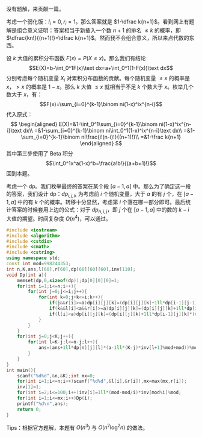 没有题解，来贡献一篇。

考虑一个弱化版：$l_i=0,r_i=1$。那么答案就是 $1-\dfrac k{n+1}$。看到网上有题解是组合意义证明：答案相当于新插入一个数 $n+1$ 的排名 $\le k$ 的概率，即 $\dfrac{kn!}{(n+1)!}=\dfrac k{n+1}$。然而我不会组合意义，所以来点代数的东西。

设 $k$ 大值的累积分布函数 $F(x)=P(X\le x)$。那么我们有结论
$$E(X)=b-\int_0^1F(x)\text dx=a+\int_0^1(1-F(x))\text dx$$
分别考虑每个随机变量 $X_i$ 对累积分布函数的贡献。每个随机变量 $\le x$ 的概率是 $x$，$>x$ 的概率是 $1-x$。那么 $k$ 大值 $\le x$ 就相当于不足 $k$ 个数大于 $x$。枚举几个数大于 $x$，有：
$$F(x)=\sum_{i=0}^{k-1}\binom ni(1-x)^ix^{n-i}$$
代入原式：
$$
\begin{aligned}
E(X)=&1-\int_0^1\sum_{i=0}^{k-1}\binom ni(1-x)^ix^{n-i}\text dx\\
=&1-\sum_{i=0}^{k-1}\binom ni\int_0^1(1-x)^ix^{n-i}\text dx\\
=&1-\sum_{i=0}^{k-1}\binom ni\frac{i!(n-i)!}{(n+1)!}\\
=&1-\frac k{n+1}
\end{aligned}
$$
其中第三步使用了 Beta 积分
$$\int_0^1x^a(1-x)^b=\frac{a!b!}{(a+b+1)!}$$
回到本题。

考虑一个 dp。我们枚举最终的答案在某个段 $[a-1,a]$ 中。那么为了确定这一段的答案，我们设计 dp：$dp_{i,j,k}$ 为考虑前 $i$ 个随机变量，大于 $a$ 的有 $j$ 个，在 $[a-1,a]$ 中的有 $k$ 个的概率。转移十分显然，考虑第 $i$ 个落在哪一部分即可。最后统计答案的时候套用上边的公式：对于 $dp_{n,i,j}$，即 $j$ 个在 $[a-1,a]$ 中的数的 $k-i$ 大值的期望。时间复杂度 $O(n^4)$，可以通过。
```cpp
#include <iostream>
#include <algorithm>
#include <cstdio>
#include <cmath>
#include <cstring>
using namespace std;
const int mod=998244353;
int n,K,ans,l[60],r[60],dp[60][60][60],inv[110];
void Dp(int a){
    memset(dp,0,sizeof(dp));dp[0][0][0]=1;
    for(int i=1;i<=n;i++){
        for(int j=0;j<=i;j++){
            for(int k=0;j+k<=i;k++){
                if(j&&r[i]>=a)dp[i][j][k]=(dp[i][j][k]+1ll*dp[i-1][j-1][k]*(r[i]-max(a,l[i]))%mod*inv[r[i]-l[i]])%mod;
                if(k&&l[i]<a&&r[i]>=a)dp[i][j][k]=(dp[i][j][k]+1ll*dp[i-1][j][k-1]*inv[r[i]-l[i]])%mod;
                if(l[i]<a)dp[i][j][k]=(dp[i][j][k]+1ll*dp[i-1][j][k]*(min(r[i],a-1)-l[i])%mod*inv[r[i]-l[i]])%mod;
            }
        }
    }
    for(int j=0;j<K;j++){
        for(int l=K-j;l<=n-j;l++){
            ans=(ans+1ll*dp[n][j][l]*(a-1ll*(K-j)*inv[l+1]%mod+mod))%mod;
        }
    }
}
int main(){
    scanf("%d%d",&n,&K);int mx=0;
    for(int i=1;i<=n;i++)scanf("%d%d",&l[i],&r[i]),mx=max(mx,r[i]);
    inv[1]=1;
    for(int i=2;i<=100;i++)inv[i]=1ll*(mod-mod/i)*inv[mod%i]%mod;
    for(int i=1;i<=mx;i++)Dp(i);
    printf("%d\n",ans);
    return 0;
}
```
Tips：根据官方题解，本题有 $O(n^3)$ 与 $O(n^2\log^2n)$ 的做法。